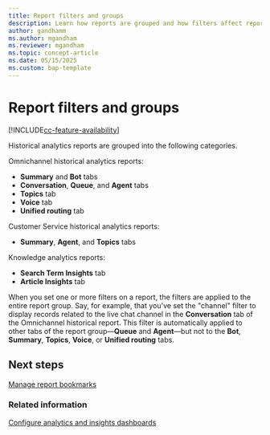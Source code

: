 ```yaml
---
title: Report filters and groups
description: Learn how reports are grouped and how filters affect report groups in Dynamics 365 Customer Service and Omnichannel for Customer Service.
author: gandhamm
ms.author: mgandham
ms.reviewer: mgandham
ms.topic: concept-article
ms.date: 05/15/2025
ms.custom: bap-template
---
```


# Report filters and groups

[!INCLUDE[cc-feature-availability](../../includes/cc-feature-availability.md)]


 Historical analytics reports are grouped into the following categories.

Omnichannel historical analytics reports:

- **Summary** and **Bot** tabs
- **Conversation**, **Queue**, and **Agent** tabs
- **Topics** tab
- **Voice** tab
- **Unified routing** tab

Customer Service historical analytics reports:

- **Summary**, **Agent**, and **Topics** tabs

Knowledge analytics reports:

- **Search Term Insights** tab
- **Article Insights** tab

When you set one or more filters on a report, the filters are applied to the entire report group. Say, for example, that you've set the "channel" filter to display records related to the live chat channel in the **Conversation** tab of the Omnichannel historical report. This filter is automatically applied to other tabs of the report group&mdash;**Queue** and **Agent**&mdash;but not to the **Bot**, **Summary**, **Topics**, **Voice**, or **Unified routing** tabs.

## Next steps

[Manage report bookmarks](manage-bookmarks.md)

### Related information

[Configure analytics and insights dashboards](../administer/configure-customer-service-analytics-insights-csh.md)
